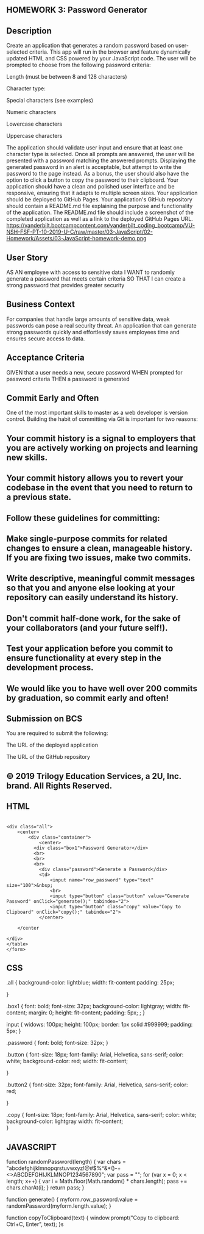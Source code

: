 
## HOMEWORK 3: Password Generator



## Description
Create an application that generates a random password based on user-selected criteria. This app will run in the browser and feature dynamically updated HTML and CSS powered by your JavaScript code.
The user will be prompted to choose from the following password criteria:


Length (must be between 8 and 128 characters)


Character type:


Special characters (see examples)


Numeric characters


Lowercase characters


Uppercase characters




The application should validate user input and ensure that at least one character type is selected.
Once all prompts are answered, the user will be presented with a password matching the answered prompts. Displaying the generated password in an alert is acceptable, but attempt to write the password to the page instead.
As a bonus, the user should also have the option to click a button to copy the password to their clipboard.
Your application should have a clean and polished user interface and be responsive, ensuring that it adapts to multiple screen sizes.
Your application should be deployed to GitHub Pages.
Your application's GitHub repository should contain a README.md file explaining the purpose and functionality of the application. The README.md file should include a screenshot of the completed application as well as a link to the deployed GitHub Pages URL.
https://vanderbilt.bootcampcontent.com/vanderbilt_coding_bootcamp/VU-NSH-FSF-PT-10-2019-U-C/raw/master/03-JavaScript/02-Homework/Assets/03-JavaScript-homework-demo.png

## User Story
AS AN employee with access to sensitive data
I WANT to randomly generate a password that meets certain criteria
SO THAT I can create a strong password that provides greater security

## Business Context
For companies that handle large amounts of sensitive data, weak passwords can pose a real security threat. An application that can generate strong passwords quickly and effortlessly saves employees time and ensures secure access to data.

## Acceptance Criteria
GIVEN that a user needs a new, secure password
WHEN prompted for password criteria
THEN a password is generated


## Commit Early and Often
One of the most important skills to master as a web developer is version control. Building the habit of committing via Git is important for two reasons:


## Your commit history is a signal to employers that you are actively working on projects and learning new skills.


## Your commit history allows you to revert your codebase in the event that you need to return to a previous state.


## Follow these guidelines for committing:


## Make single-purpose commits for related changes to ensure a clean, manageable history. If you are fixing two issues, make two commits.


## Write descriptive, meaningful commit messages so that you and anyone else looking at your repository can easily understand its history.


## Don't commit half-done work, for the sake of your collaborators (and your future self!).


## Test your application before you commit to ensure functionality at every step in the development process.


## We would like you to have well over 200 commits by graduation, so commit early and often!

## Submission on BCS
You are required to submit the following:


The URL of the deployed application


The URL of the GitHub repository



## © 2019 Trilogy Education Services, a 2U, Inc. brand. All Rights Reserved.


## HTML 
<!DOCTYPE html>
<html lang="en">
<head>
    <meta charset="UTF-8">
    <meta name="viewport" content="width=device-width, initial-scale=1.0">
    <meta http-equiv="X-UA-Compatible" content="ie=edge">
    <title>Document</title>
    <script src="C:\Users\User\Desktop\workspace\HW3-Password-Generator\HW3.jsx"></script>
    <link rel="stylesheet" href="C:\Users\User\Desktop\workspace\HW3-Password-Generator\style.css">
</head>
<body>
    <form name="myform" method="post" action="">
        <input type="hidden" name="length" value="10">
        <table width="100%" border="0"></table>

    <div class="all"> 
        <center>
            <div class="container">
                <center>
              <div class="box1">Password Generator</div>
              <br>
              <br>
              <br>
                <div class="password">Generate a Password</div>
                <td>
                    <input name="row_password" type="text" size="100">&nbsp;
                    <br>
                    <input type="button" class="button" value="Generate Password" onClick="generate();" tabindex="2">
                    <input type="button" class="copy" value="Copy to Clipboard" onClick="copy();" tabindex="2">
                </center>          
                
        </center
                
    </div>
    </table>
    </form>
</body>
</html>

## CSS
.all {
    background-color: lightblue;
    width: fit-content
    padding: 25px;
   

}




.box1 {
    font: bold;
    font-size: 32px;
    background-color: lightgray;
    width: fit-content;
     margin: 0;
    height: fit-content;
    padding: 5px;
    ;
}

input {
  widows: 100px; height: 100px; border: 1px solid #999999; padding: 5px; 
}

.password {
    font: bold;
    font-size: 32px;
}

.button {
    font-size: 18px;
    font-family: Arial, Helvetica, sans-serif;
    color: white;
    background-color: red;
    width: fit-content;
    
    
    
}

.button2 {
    font-size: 32px;
    font-family: Arial, Helvetica, sans-serif;
    color: red;
       
}

.copy {
    font-size: 18px;
    font-family: Arial, Helvetica, sans-serif;
    color: white;
    background-color: lightgray
    width: fit-content;  
}


## JAVASCRIPT 
function randomPassword(length) {
    var chars = "abcdefghijklmnopqrstuvwxyz!@#$%^&*()-+<>ABCDEFGHIJKLMNOP1234567890";
    var pass = "";
    for (var x = 0; x < length; x++) {
        var i = Math.floor(Math.random() * chars.length);
        pass += chars.charAt(i);
    }
    return pass;
}

function generate() {
    myform.row_password.value = randomPassword(myform.length.value);
}

function copyToClipboard(text) {
    window.prompt("Copy to clipboard: Ctrl+C, Enter", text);
}s
